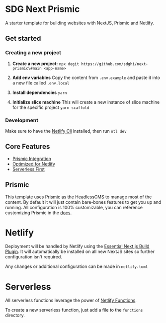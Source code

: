 # SDG Next Prismic

A starter template for building websites with NextJS, Prismic and Netlify.

## Get started

### Creating a new project

1. **Create a new project:**
   `npx degit https://github.com/sdghi/next-prismic\#main <app-name>`

2. **Add env variables**
   Copy the content from `.env.example` and paste it into a new file called `.env.local`

3. **Install dependencies**
   `yarn`

4. **Initialize slice machine**
   This will create a new instance of slice machine for the specific project
   `yarn scaffold`

### Development

Make sure to have the [Netlify Cli](https://docs.netlify.com/cli/get-started/) installed, then run `ntl dev`

## Core Features

-   [Prismic Integration](#prismic)
-   [Optimized for Netlify](#netlify)
-   [Serverless First](#serverless)

## Prismic

This template uses [Prismic](https://prismic.io) as the HeadlessCMS to manage most of the content. By default it will just contain bare-bones features to get you up and running. All configuration is 100% customizable, you can reference customizing Prismic in the [docs](https://prismic.io/docs/technologies/integrating-with-an-existing-project-javascript).

# Netlify

Deployment will be handled by Netlify using the [Essential Next.js Build Plugin](https://github.com/netlify/netlify-plugin-nextjs). It will automatically be installed on all new NextJS sites so further configuration isn't required.

Any changes or additional configuration can be made in `netlify.toml`

# Serverless

All serverless functions leverage the power of [Netlify Functions](https://docs.netlify.com/functions/overview/?_ga=2.2220336.1445006700.1616317028-19928415.1598998957).

To create a new serverless function, just add a file to the `functions` directory.
